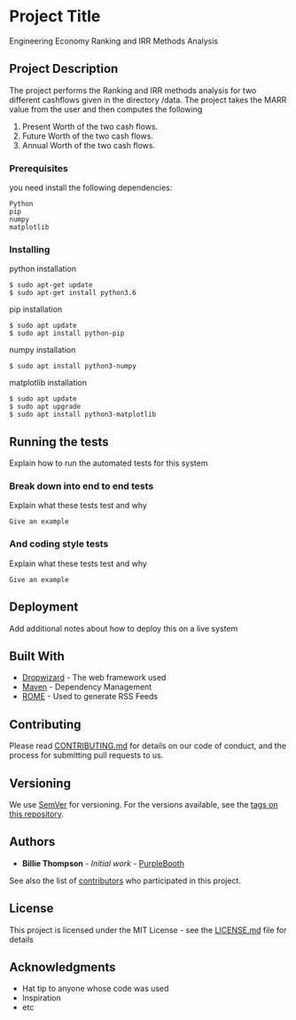 # Project Title

Engineering Economy Ranking and IRR Methods Analysis

## Project Description

The project performs the Ranking and IRR methods analysis for two different cashflows given in the directory /data.
The project takes the MARR value from the user and then computes the following
1. Present Worth of the two cash flows.
2. Future Worth of the two cash flows.
3. Annual Worth of the two cash flows.

### Prerequisites

you need install the following dependencies: 

```
Python
pip
numpy
matplotlib
```

### Installing

python installation

```
$ sudo apt-get update
$ sudo apt-get install python3.6
```

pip installation

```
$ sudo apt update
$ sudo apt install python-pip
```

numpy installation

```
$ sudo apt install python3-numpy
```

matplotlib installation
```
$ sudo apt update
$ sudo apt upgrade
$ sudo apt install python3-matplotlib
```

## Running the tests

Explain how to run the automated tests for this system

### Break down into end to end tests

Explain what these tests test and why

```
Give an example
```

### And coding style tests

Explain what these tests test and why

```
Give an example
```

## Deployment

Add additional notes about how to deploy this on a live system

## Built With

* [Dropwizard](http://www.dropwizard.io/1.0.2/docs/) - The web framework used
* [Maven](https://maven.apache.org/) - Dependency Management
* [ROME](https://rometools.github.io/rome/) - Used to generate RSS Feeds

## Contributing

Please read [CONTRIBUTING.md](https://gist.github.com/PurpleBooth/b24679402957c63ec426) for details on our code of conduct, and the process for submitting pull requests to us.

## Versioning

We use [SemVer](http://semver.org/) for versioning. For the versions available, see the [tags on this repository](https://github.com/your/project/tags). 

## Authors

* **Billie Thompson** - *Initial work* - [PurpleBooth](https://github.com/PurpleBooth)

See also the list of [contributors](https://github.com/your/project/contributors) who participated in this project.

## License

This project is licensed under the MIT License - see the [LICENSE.md](LICENSE.md) file for details

## Acknowledgments

* Hat tip to anyone whose code was used
* Inspiration
* etc

